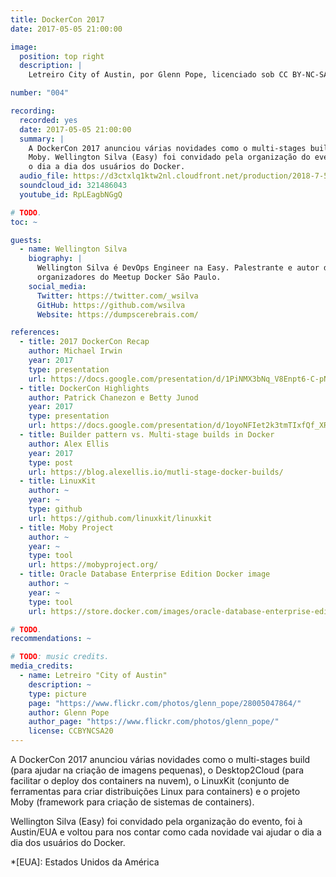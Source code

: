 ```yaml
---
title: DockerCon 2017
date: 2017-05-05 21:00:00

image:
  position: top right
  description: |
    Letreiro City of Austin, por Glenn Pope, licenciado sob CC BY-NC-SA 2.0.

number: "004"

recording:
  recorded: yes
  date: 2017-05-05 21:00:00
  summary: |
    A DockerCon 2017 anunciou várias novidades como o multi-stages build, o Desktop2Cloud, o LinuxKit e o projeto
    Moby. Wellington Silva (Easy) foi convidado pela organização do evento e nos conta como cada novidade vai ajudar
    o dia a dia dos usuários do Docker.
  audio_file: https://d3ctxlq1ktw2nl.cloudfront.net/production/2018-7-5/3930013-44100-2-a886d787d5ba6.m4a
  soundcloud_id: 321486043
  youtube_id: RpLEagbNGgQ

# TODO.
toc: ~

guests:
  - name: Wellington Silva
    biography: |
      Wellington Silva é DevOps Engineer na Easy. Palestrante e autor do livro Aprendendo Docker, também é um dos
      organizadores do Meetup Docker São Paulo.
    social_media:
      Twitter: https://twitter.com/_wsilva
      GitHub: https://github.com/wsilva
      Website: https://dumpscerebrais.com/

references:
  - title: 2017 DockerCon Recap
    author: Michael Irwin
    year: 2017
    type: presentation
    url: https://docs.google.com/presentation/d/1PiNMX3bNq_V8Enpt6-C-pNfOICVRfmuMnxHk3qD2yNM/edit?usp=sharing
  - title: DockerCon Highlights
    author: Patrick Chanezon e Betty Junod
    year: 2017
    type: presentation
    url: https://docs.google.com/presentation/d/1oyoNFIet2k3tmTIxfQf_XRJCh-iTiua81n10ObhgI_4/edit?usp=sharing
  - title: Builder pattern vs. Multi-stage builds in Docker
    author: Alex Ellis
    year: 2017
    type: post
    url: https://blog.alexellis.io/mutli-stage-docker-builds/
  - title: LinuxKit
    author: ~
    year: ~
    type: github
    url: https://github.com/linuxkit/linuxkit
  - title: Moby Project
    author: ~
    year: ~
    type: tool
    url: https://mobyproject.org/
  - title: Oracle Database Enterprise Edition Docker image
    author: ~
    year: ~
    type: tool
    url: https://store.docker.com/images/oracle-database-enterprise-edition

# TODO.
recommendations: ~

# TODO: music credits.
media_credits:
  - name: Letreiro "City of Austin"
    description: ~
    type: picture
    page: "https://www.flickr.com/photos/glenn_pope/28005047864/"
    author: Glenn Pope
    author_page: "https://www.flickr.com/photos/glenn_pope/"
    license: CCBYNCSA20
---
```


A DockerCon 2017 anunciou várias novidades como o multi-stages build (para ajudar na criação de imagens pequenas), o
Desktop2Cloud (para facilitar o deploy dos containers na nuvem), o LinuxKit (conjunto de ferramentas para criar
distribuições Linux para containers) e o projeto Moby (framework para criação de sistemas de containers).

Wellington Silva (Easy) foi convidado pela organização do evento, foi à Austin/EUA e voltou para nos contar como cada
novidade vai ajudar o dia a dia dos usuários do Docker.

*[EUA]: Estados Unidos da América
